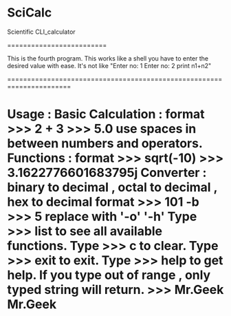 SciCalc
=======

Scientific CLI_calculator

=========================

This is the fourth program.
This works like a shell you have to enter the desired value with ease.
It's not like "Enter no: 1
               Enter no: 2
               print n1+n2"

======================================================================

Usage :
    Basic Calculation :
           format >>> 2 + 3
                  >>> 5.0
           use spaces in between numbers and operators.
    Functions :
           format >>> sqrt(-10)
                  >>> 3.1622776601683795j
    Converter : binary to decimal , octal to decimal , hex to decimal
           format >>> 101 -b
                  >>> 5
           replace with '-o' '-h'
    Type >>> list
           to see all available functions.
    Type >>> c
           to clear.
    Type >>> exit
           to exit.
    Type >>> help
           to get help.
    If you type out of range , only typed string will return.
         >>> Mr.Geek
         Mr.Geek
====================================================================
